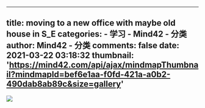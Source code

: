 
---
title: moving to a new office with maybe old house in S_E
categories: 
    - 学习
    - Mind42 - 分类
author: Mind42 - 分类
comments: false
date: 2021-03-22 03:18:32
thumbnail: 'https://mind42.com/api/ajax/mindmapThumbnail?mindmapId=bef6e1aa-f0fd-421a-a0b2-490dab8ab89c&size=gallery'
---

<div>   
<img src="https://mind42.com/api/ajax/mindmapThumbnail?mindmapId=bef6e1aa-f0fd-421a-a0b2-490dab8ab89c&size=gallery" referrerpolicy="no-referrer"><p>
                                    </p>  
</div>
            